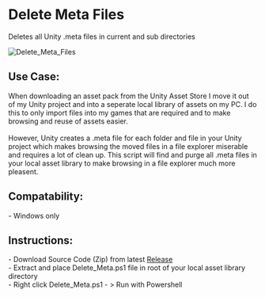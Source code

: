 # Delete Meta Files
Deletes all Unity .meta files in current and sub directories

![Delete_Meta_Files](https://github.com/Fenris42/Delete_Meta_Files/assets/133166853/a2ba0abe-fabb-4ea7-8aef-de2cd71a9cd9)

<h2>Use Case:</h2>
When downloading an asset pack from the Unity Asset Store I move it out of my Unity project and into a seperate local library of assets on my PC. I do this to only import files into my games that are required and to make browsing and reuse of assets easier.
</br> </br>
However, Unity creates a .meta file for each folder and file in your Unity project which makes browsing the moved files in a file explorer miserable and requires a lot of clean up. This script will find and purge all .meta files in your local asset library to make browsing in a file explorer much more pleasent. </br>

<h2>Compatability:</h2>
- Windows only </br>

<h2>Instructions:</h2>
- Download Source Code (Zip) from latest <a href="https://github.com/Fenris42/Delete_Meta_Files/releases">Release</a> </br>
- Extract and place Delete_Meta.ps1 file in root of your local asset library directory </br>
- Right click Delete_Meta.ps1 - > Run with Powershell </br>
